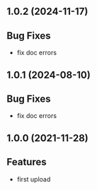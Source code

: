 ## 1.0.2 (2024-11-17)

## Bug Fixes

- fix doc errors

## 1.0.1 (2024-08-10)

## Bug Fixes

- fix doc errors

## 1.0.0 (2021-11-28)

## Features

- first upload